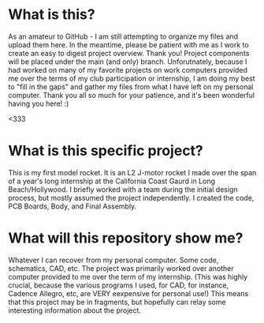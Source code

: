# What is this? 

As an amateur to GitHub - I am still attempting to organize my files and upload them here.
In the meantime, please be patient with me as I work to create an easy to digest project overview. Thank you! 
Project components will be placed under the main (and only) branch. Unforutnately, because I 
had worked on many of my favorite projects on work computers provided me over the terms of my club participation or 
internship, I am doing my best to "fill in the gaps" and gather my files from what I have left on my personal computer. Thank you all so much for your patience, and it's been wonderful having you here! :) 


<333

# What is this specific project? 

This is my first model rocket. It is an L2 J-motor rocket I made over the span of a year's long internship at the California Coast Gaurd in Long Beach/Hollywood. I briefly worked with a team during the initial design process, but mostly assumed the project independently. I created the code, PCB Boards, Body, and Final Assembly. 


# What will this repository show me? 

Whatever I can recover from my personal computer. Some code, schematics, CAD, etc. The project was primarily worked over another computer provided to me over the term of my internship. (This was highly crucial, because the various programs I used, for CAD, for instance, Cadence Allegro, etc, are VERY eexpensive for personal use!) This means that this project may be in fragments, but hopefully can relay some interesting information about the project. 



<!-- Google tag (gtag.js) -->
<script async src="https://www.googletagmanager.com/gtag/js?id=G-8X4N8MRVX7"></script>
<script>
  window.dataLayer = window.dataLayer || [];
  function gtag(){dataLayer.push(arguments);}
  gtag('js', new Date());

  gtag('config', 'G-8X4N8MRVX7');
</script>
